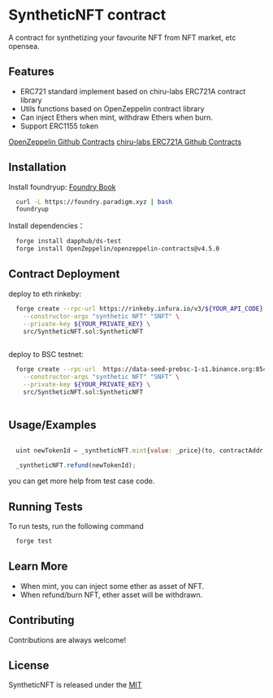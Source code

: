
# SyntheticNFT contract


A contract for synthetizing your favourite NFT from NFT market, etc opensea.

## Features

- ERC721 standard implement based on chiru-labs ERC721A contract library 
- Utils functions based on OpenZeppelin contract library  
- Can inject Ethers when mint, withdraw Ethers when burn.
- Support ERC1155 token 

[OpenZeppelin Github Contracts](https://github.com/OpenZeppelin/openzeppelin-contracts) 
[chiru-labs ERC721A Github Contracts](https://github.com/chiru-labs/ERC721A)

## Installation

Install foundryup:  [Foundry Book](https://book.getfoundry.sh/getting-started/installation.html)
```bash
  curl -L https://foundry.paradigm.xyz | bash
  foundryup
```


Install dependencies：

```bash
  forge install dapphub/ds-test
  forge install OpenZeppelin/openzeppelin-contracts@v4.5.0
```


## Contract Deployment


deploy to eth rinkeby:
```bash
  forge create --rpc-url https://rinkeby.infura.io/v3/${YOUR_API_CODE} \
    --constructor-args "synthetic NFT" "SNFT" \
    --private-key ${YOUR_PRIVATE_KEY} \
    src/SyntheticNFT.sol:SyntheticNFT
  
```
deploy to BSC testnet:
```bash
  forge create --rpc-url  https://data-seed-prebsc-1-s1.binance.org:8545 \
    --constructor-args "synthetic NFT" "SNFT" \
    --private-key ${YOUR_PRIVATE_KEY} \
    src/SyntheticNFT.sol:SyntheticNFT
  
```

## Usage/Examples


```javascript

  uint newTokenId = _syntheticNFT.mint{value: _price}(to, contractAddr, tokenId);

  _syntheticNFT.refund(newTokenId);

```

you can get more help from test case code.
## Running Tests

To run tests, run the following command

```bash
  forge test
```


## Learn More
 - When mint, you can inject some ether as asset of NFT.
 - When refund/burn NFT, ether asset will be withdrawn.
## Contributing

Contributions are always welcome!




## License

SyntheticNFT is released under the [MIT](https://choosealicense.com/licenses/mit/)

